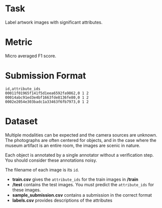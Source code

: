 # Task

Label artwork images with significant attributes.

# Metric

Micro averaged F1 score.

# Submission Format

```
id,attribute_ids
00011f01965f141f5d1eea6592fa9862,0 1 2
00014abc91ed3e4bf1663fde8136fe80,0 1 2
0002e2054e303badc1a33463f6fb7973,0 1 2
```

# Dataset

Multiple modalities can be expected and the camera sources are unknown. The photographs are often centered for objects, and in the case where the museum artifact is an entire room, the images are scenic in nature.

Each object is annotated by a single annotator without a verification step. You should consider these annotations noisy.

The filename of each image is its `id`.

- **train.csv** gives the `attribute_ids` for the train images in **/train**
- **/test** contains the test images. You must predict the `attribute_ids` for these images.
- **sample_submission.csv** contains a submission in the correct format
- **labels.csv** provides descriptions of the attributes